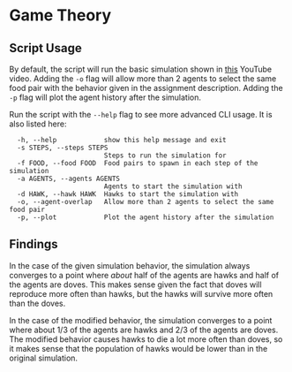# Game Theory

## Script Usage

By default, the script will run the basic simulation shown in [this](https://youtu.be/YNMkADpvO4w) YouTube video. Adding the `-o` flag will allow more than 2 agents to select the same food pair with the behavior given in the assignment description. Adding the `-p` flag will plot the agent history after the simulation.

Run the script with the `--help` flag to see more advanced CLI usage. It is also listed here:

```
  -h, --help            show this help message and exit
  -s STEPS, --steps STEPS
                        Steps to run the simulation for
  -f FOOD, --food FOOD  Food pairs to spawn in each step of the simulation
  -a AGENTS, --agents AGENTS
                        Agents to start the simulation with
  -d HAWK, --hawk HAWK  Hawks to start the simulation with
  -o, --agent-overlap   Allow more than 2 agents to select the same food pair
  -p, --plot            Plot the agent history after the simulation
```

## Findings

In the case of the given simulation behavior, the simulation always converges to a point where _about_ half of the agents are hawks and half of the agents are doves. This makes sense given the fact that doves will reproduce more often than hawks, but the hawks will survive more often than the doves.

In the case of the modified behavior, the simulation converges to a point where about 1/3 of the agents are hawks and 2/3 of the agents are doves. The modified behavior causes hawks to die a lot more often than doves, so it makes sense that the population of hawks would be lower than in the original simulation.
